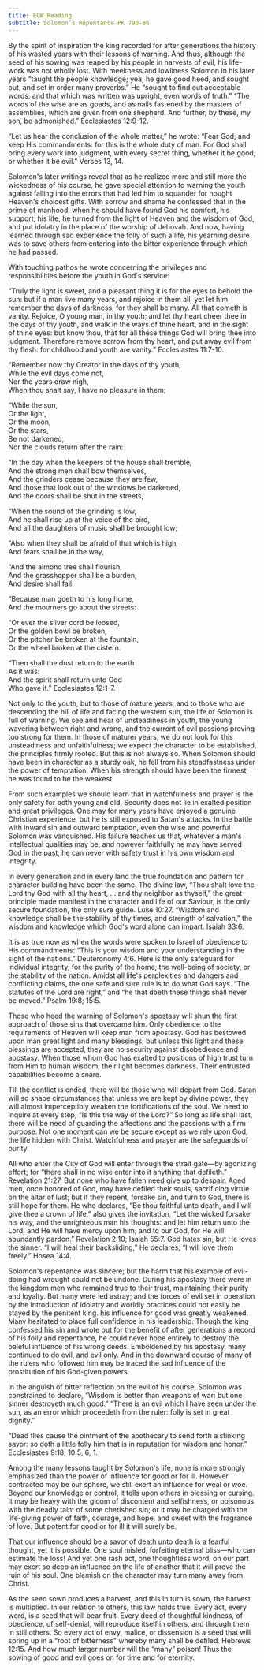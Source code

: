 ```yaml
---
title: EGW Reading
subtitle: Solomon’s Repentance PK 79b-86
---
```


By the spirit of inspiration the king recorded for after generations the history of his wasted years with their lessons of warning. And thus, although the seed of his sowing was reaped by his people in harvests of evil, his life-work was not wholly lost. With meekness and lowliness Solomon in his later years “taught the people knowledge; yea, he gave good heed, and sought out, and set in order many proverbs.” He “sought to find out acceptable words: and that which was written was upright, even words of truth.” “The words of the wise are as goads, and as nails fastened by the masters of assemblies, which are given from one shepherd. And further, by these, my son, be admonished.” Ecclesiastes 12:9-12.

“Let us hear the conclusion of the whole matter,” he wrote: “Fear God, and keep His commandments: for this is the whole duty of man. For God shall bring every work into judgment, with every secret thing, whether it be good, or whether it be evil.” Verses 13, 14.

Solomon's later writings reveal that as he realized more and still more the wickedness of his course, he gave special attention to warning the youth against falling into the errors that had led him to squander for nought Heaven's choicest gifts. With sorrow and shame he confessed that in the prime of manhood, when he should have found God his comfort, his support, his life, he turned from the light of Heaven and the wisdom of God, and put idolatry in the place of the worship of Jehovah. And now, having learned through sad experience the folly of such a life, his yearning desire was to save others from entering into the bitter experience through which he had passed.

With touching pathos he wrote concerning the privileges and responsibilities before the youth in God's service:

“Truly the light is sweet, and a pleasant thing it is for the eyes to behold the sun: but if a man live many years, and rejoice in them all; yet let him remember the days of darkness; for they shall be many. All that cometh is vanity. Rejoice, O young man, in thy youth; and let thy heart cheer thee in the days of thy youth, and walk in the ways of thine heart, and in the sight of thine eyes: but know thou, that for all these things God will bring thee into judgment. Therefore remove sorrow from thy heart, and put away evil from thy flesh: for childhood and youth are vanity.” Ecclesiastes 11:7-10.

“Remember now thy Creator in the days of thy youth,\
While the evil days come not,\
Nor the years draw nigh,\
When thou shalt say, I have no pleasure in them;

“While the sun,\
Or the light,\
Or the moon,\
Or the stars,\
Be not darkened,\
Nor the clouds return after the rain:

“In the day when the keepers of the house shall tremble,\
And the strong men shall bow themselves,\
And the grinders cease because they are few,\
And those that look out of the windows be darkened,\
And the doors shall be shut in the streets,

“When the sound of the grinding is low,\
And he shall rise up at the voice of the bird,\
And all the daughters of music shall be brought low;

“Also when they shall be afraid of that which is high,\
And fears shall be in the way,

“And the almond tree shall flourish,\
And the grasshopper shall be a burden,\
And desire shall fail:

“Because man goeth to his long home,\
And the mourners go about the streets:

“Or ever the silver cord be loosed,\
Or the golden bowl be broken,\
Or the pitcher be broken at the fountain,\
Or the wheel broken at the cistern.

“Then shall the dust return to the earth\
As it was:\
And the spirit shall return unto God\
Who gave it.” Ecclesiastes 12:1-7.

Not only to the youth, but to those of mature years, and to those who are descending the hill of life and facing the western sun, the life of Solomon is full of warning. We see and hear of unsteadiness in youth, the young wavering between right and wrong, and the current of evil passions proving too strong for them. In those of maturer years, we do not look for this unsteadiness and unfaithfulness; we expect the character to be established, the principles firmly rooted. But this is not always so. When Solomon should have been in character as a sturdy oak, he fell from his steadfastness under the power of temptation. When his strength should have been the firmest, he was found to be the weakest.

From such examples we should learn that in watchfulness and prayer is the only safety for both young and old. Security does not lie in exalted position and great privileges. One may for many years have enjoyed a genuine Christian experience, but he is still exposed to Satan's attacks. In the battle with inward sin and outward temptation, even the wise and powerful Solomon was vanquished. His failure teaches us that, whatever a man's intellectual qualities may be, and however faithfully he may have served God in the past, he can never with safety trust in his own wisdom and integrity.

In every generation and in every land the true foundation and pattern for character building have been the same. The divine law, “Thou shalt love the Lord thy God with all thy heart, ... and thy neighbor as thyself,” the great principle made manifest in the character and life of our Saviour, is the only secure foundation, the only sure guide. Luke 10:27. “Wisdom and knowledge shall be the stability of thy times, and strength of salvation,” the wisdom and knowledge which God's word alone can impart. Isaiah 33:6.

It is as true now as when the words were spoken to Israel of obedience to His commandments: “This is your wisdom and your understanding in the sight of the nations.” Deuteronomy 4:6. Here is the only safeguard for individual integrity, for the purity of the home, the well-being of society, or the stability of the nation. Amidst all life's perplexities and dangers and conflicting claims, the one safe and sure rule is to do what God says. “The statutes of the Lord are right,” and “he that doeth these things shall never be moved.” Psalm 19:8; 15:5.

Those who heed the warning of Solomon's apostasy will shun the first approach of those sins that overcame him. Only obedience to the requirements of Heaven will keep man from apostasy. God has bestowed upon man great light and many blessings; but unless this light and these blessings are accepted, they are no security against disobedience and apostasy. When those whom God has exalted to positions of high trust turn from Him to human wisdom, their light becomes darkness. Their entrusted capabilities become a snare.

Till the conflict is ended, there will be those who will depart from God. Satan will so shape circumstances that unless we are kept by divine power, they will almost imperceptibly weaken the fortifications of the soul. We need to inquire at every step, “Is this the way of the Lord?” So long as life shall last, there will be need of guarding the affections and the passions with a firm purpose. Not one moment can we be secure except as we rely upon God, the life hidden with Christ. Watchfulness and prayer are the safeguards of purity.

All who enter the City of God will enter through the strait gate—by agonizing effort; for “there shall in no wise enter into it anything that defileth.” Revelation 21:27. But none who have fallen need give up to despair. Aged men, once honored of God, may have defiled their souls, sacrificing virtue on the altar of lust; but if they repent, forsake sin, and turn to God, there is still hope for them. He who declares, “Be thou faithful unto death, and I will give thee a crown of life,” also gives the invitation, “Let the wicked forsake his way, and the unrighteous man his thoughts: and let him return unto the Lord, and He will have mercy upon him; and to our God, for He will abundantly pardon.” Revelation 2:10; Isaiah 55:7. God hates sin, but He loves the sinner. “I will heal their backsliding,” He declares; “I will love them freely.” Hosea 14:4.

Solomon's repentance was sincere; but the harm that his example of evil-doing had wrought could not be undone. During his apostasy there were in the kingdom men who remained true to their trust, maintaining their purity and loyalty. But many were led astray; and the forces of evil set in operation by the introduction of idolatry and worldly practices could not easily be stayed by the penitent king. his influence for good was greatly weakened. Many hesitated to place full confidence in his leadership. Though the king confessed his sin and wrote out for the benefit of after generations a record of his folly and repentance, he could never hope entirely to destroy the baleful influence of his wrong deeds. Emboldened by his apostasy, many continued to do evil, and evil only. And in the downward course of many of the rulers who followed him may be traced the sad influence of the prostitution of his God-given powers.

In the anguish of bitter reflection on the evil of his course, Solomon was constrained to declare, “Wisdom is better than weapons of war: but one sinner destroyeth much good.” “There is an evil which I have seen under the sun, as an error which proceedeth from the ruler: folly is set in great dignity.”

“Dead flies cause the ointment of the apothecary to send forth a stinking savor: so doth a little folly him that is in reputation for wisdom and honor.” Ecclesiastes 9:18; 10:5, 6, 1.

Among the many lessons taught by Solomon's life, none is more strongly emphasized than the power of influence for good or for ill. However contracted may be our sphere, we still exert an influence for weal or woe. Beyond our knowledge or control, it tells upon others in blessing or cursing. It may be heavy with the gloom of discontent and selfishness, or poisonous with the deadly taint of some cherished sin; or it may be charged with the life-giving power of faith, courage, and hope, and sweet with the fragrance of love. But potent for good or for ill it will surely be.

That our influence should be a savor of death unto death is a fearful thought, yet it is possible. One soul misled, forfeiting eternal bliss—who can estimate the loss! And yet one rash act, one thoughtless word, on our part may exert so deep an influence on the life of another that it will prove the ruin of his soul. One blemish on the character may turn many away from Christ.

As the seed sown produces a harvest, and this in turn is sown, the harvest is multiplied. In our relation to others, this law holds true. Every act, every word, is a seed that will bear fruit. Every deed of thoughtful kindness, of obedience, of self-denial, will reproduce itself in others, and through them in still others. So every act of envy, malice, or dissension is a seed that will spring up in a “root of bitterness” whereby many shall be defiled. Hebrews 12:15. And how much larger number will the “many” poison! Thus the sowing of good and evil goes on for time and for eternity.
